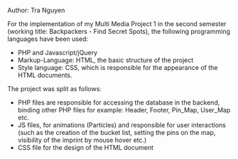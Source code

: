 Author: Tra Nguyen

For the implementation of my Multi Media Project 1 in the second semester (working title: Backpackers - Find Secret Spots), the following programming languages ​​have been used: 
- PHP and Javascript/jQuery
- Markup-Language: HTML, the basic structure of the project
- Style language: CSS, which is responsible for the appearance of the HTML documents.

The project was split as follows:
- PHP files are responsible for accessing the database in the backend,
binding other PHP files for example: Header, Footer, Pin_Map, User_Map etc.
- JS files, for animations (Particles) and responsible for user interactions (such as the creation of the bucket list, setting the pins on the map, visibility of the imprint by mouse hover etc.)
- CSS file for the design of the HTML document
